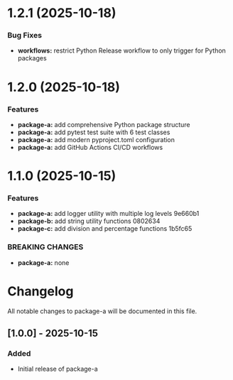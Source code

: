 # 1.2.1 (2025-10-18)

### Bug Fixes

- **workflows:** restrict Python Release workflow to only trigger for Python packages

# 1.2.0 (2025-10-18)

### Features

- **package-a:** add comprehensive Python package structure
- **package-a:** add pytest test suite with 6 test classes
- **package-a:** add modern pyproject.toml configuration
- **package-a:** add GitHub Actions CI/CD workflows

# 1.1.0 (2025-10-15)

### Features

- **package-a:** add logger utility with multiple log levels 9e660b1
- **package-b:** add string utility functions 0802634
- **package-c:** add division and percentage functions 1b5fc65

### BREAKING CHANGES

- **package-a:** none

# Changelog

All notable changes to package-a will be documented in this file.

## [1.0.0] - 2025-10-15

### Added

- Initial release of package-a
